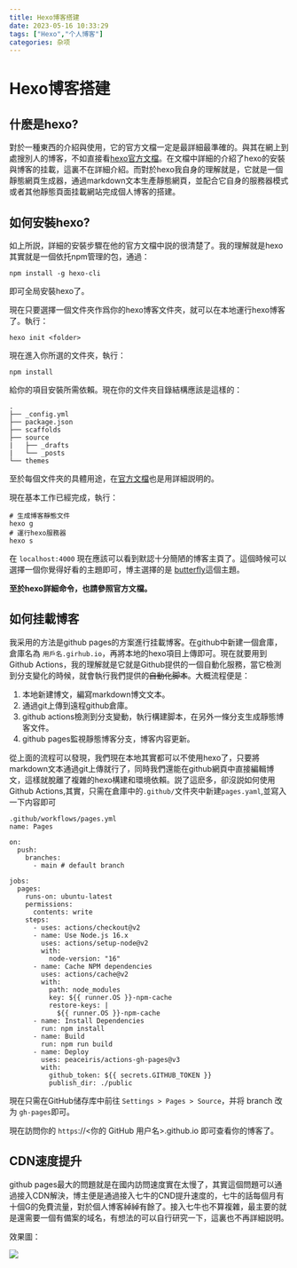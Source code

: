 ```yaml
---
title: Hexo博客搭建
date: 2023-05-16 10:33:29
tags: ["Hexo","个人博客"]
categories: 杂项
---
```


# Hexo博客搭建

## 什麽是hexo?

對於一種東西的介紹與使用，它的官方文檔一定是最詳細最準確的。與其在網上到處搜別人的博客，不如直接看[hexo官方文檔](https://hexo.io/zh-cn/docs/setup)。在文檔中詳細的介紹了hexo的安裝與博客的挂載，這裏不在詳細介紹。而對於hexo我自身的理解就是，它就是一個靜態網頁生成器，通過markdown文本生產靜態網頁，並配合它自身的服務器模式或者其他靜態頁面挂載網站完成個人博客的搭建。

## 如何安裝hexo?

如上所説，詳細的安裝步驟在他的官方文檔中説的很清楚了。我的理解就是hexo其實就是一個依托npm管理的包，通過：

`npm install -g hexo-cli`

即可全局安裝hexo了。

現在只要選擇一個文件夾作爲你的hexo博客文件夾，就可以在本地運行hexo博客了。執行：

`hexo init <folder>`

現在進入你所選的文件夾，執行：

`npm install`

給你的項目安裝所需依賴。現在你的文件夾目錄結構應該是這樣的：

```
.
├── _config.yml
├── package.json
├── scaffolds
├── source
|   ├── _drafts
|   └── _posts
└── themes
```

至於每個文件夾的具體用途，在[官方文檔](https://hexo.io/zh-cn/docs/setup)也是用詳細説明的。

現在基本工作已經完成，執行：

```
# 生成博客靜態文件
hexo g 
# 運行hexo服務器
hexo s
```

在 `localhost:4000` 現在應該可以看到默認十分簡陋的博客主頁了。這個時候可以選擇一個你覺得好看的主題即可，博主選擇的是 [butterfly](https://butterfly.js.org/)這個主題。

**至於hexo詳細命令，也請參照官方文檔。**

## 如何挂載博客

我采用的方法是github pages的方案進行挂載博客。在github中新建一個倉庫，倉庫名為 `用戶名.girhub.io`，再將本地的hexo項目上傳即可。現在就要用到Github Actions，我的理解就是它就是Github提供的一個自動化服務，當它檢測到分支變化的時候，就會執行我們提供的~~自動化脚本~~。大概流程便是：

1. 本地新建博文，編寫markdown博文文本。
2. 通過git上傳到遠程github倉庫。
3. github actions檢測到分支變動，執行構建脚本，在另外一條分支生成靜態博客文件。
4. github pages監視靜態博客分支，博客内容更新。

從上面的流程可以發現，我們現在本地其實都可以不使用hexo了，只要將markdown文本通過git上傳就行了，同時我們還能在github網頁中直接編輯博文，這樣就脫離了複雜的hexo構建和環境依賴。説了這麽多，卻沒説如何使用Github Actions,其實，只需在倉庫中的`.github/`文件夾中新建`pages.yaml`,並寫入一下内容即可

```
.github/workflows/pages.yml
name: Pages

on:
  push:
    branches:
      - main # default branch

jobs:
  pages:
    runs-on: ubuntu-latest
    permissions:
      contents: write
    steps:
      - uses: actions/checkout@v2
      - name: Use Node.js 16.x
        uses: actions/setup-node@v2
        with:
          node-version: "16"
      - name: Cache NPM dependencies
        uses: actions/cache@v2
        with:
          path: node_modules
          key: ${{ runner.OS }}-npm-cache
          restore-keys: |
            ${{ runner.OS }}-npm-cache
      - name: Install Dependencies
        run: npm install
      - name: Build
        run: npm run build
      - name: Deploy
        uses: peaceiris/actions-gh-pages@v3
        with:
          github_token: ${{ secrets.GITHUB_TOKEN }}
          publish_dir: ./public
```

現在只需在GitHub储存库中前往 `Settings > Pages > Source`，并将 branch 改为 `gh-pages`即可。

現在訪問你的 `https`://<你的 GitHub 用户名>.github.io 即可查看你的博客了。

## CDN速度提升

github pages最大的問題就是在國内訪問速度實在太慢了，其實這個問題可以通過接入CDN解決，博主便是通過接入七牛的CND提升速度的，七牛的話每個月有十個G的免費流量，對於個人博客綽綽有餘了。接入七牛也不算複雜，最主要的就是還需要一個有備案的域名，有想法的可以自行研究一下，這裏也不再詳細説明。

效果圖：

![](https://cdn.jsdelivr.net/gh/Echo-xzp/Resource/img/blog-speed.png)



